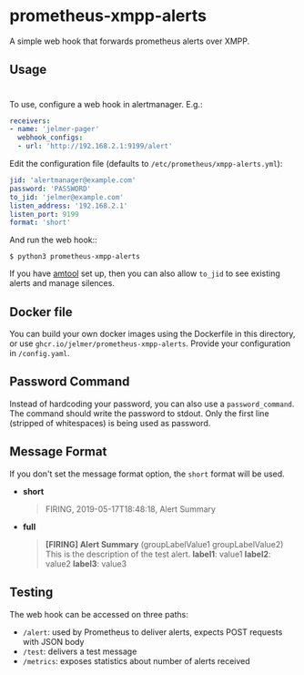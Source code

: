 prometheus-xmpp-alerts
======================

A simple web hook that forwards prometheus alerts over XMPP.

Usage
-----
#
To use, configure a web hook in alertmanager. E.g.:

```yaml
receivers:
- name: 'jelmer-pager'
  webhook_configs:
  - url: 'http://192.168.2.1:9199/alert'
```

Edit the configuration file (defaults to ``/etc/prometheus/xmpp-alerts.yml``):

```yaml
jid: 'alertmanager@example.com'
password: 'PASSWORD'
to_jid: 'jelmer@example.com'
listen_address: '192.168.2.1'
listen_port: 9199
format: 'short'
```

And run the web hook::

```shell
$ python3 prometheus-xmpp-alerts
```

If you have [amtool](https://github.com/prometheus/alertmanager#amtool) set up,
then you can also allow ``to_jid`` to see existing alerts and manage silences.

Docker file
-----------

You can build your own docker images using the Dockerfile in this directory, or
use ``ghcr.io/jelmer/prometheus-xmpp-alerts``. Provide your configuration in
``/config.yaml``.

Password Command
----------------

Instead of hardcoding your password, you can also use a `password_command`. The
command should write the password to stdout. Only the first line (stripped of
whitespaces) is being used as password.

Message Format
--------------

If you don't set the message format option, the `short` format will be used.

* **short**
  > FIRING, 2019-05-17T18:48:18, Alert Summary

* **full**
  > **[FIRING] Alert Summary** (groupLabelValue1 groupLabelValue2)
  > This is the description of the test alert.
  > **label1**: value1
  > **label2**: value2
  > **label3**: value3


Testing
-------

The web hook can be accessed on three paths:

 * ``/alert``: used by Prometheus to deliver alerts, expects POST requests
   with JSON body
 * ``/test``: delivers a test message
 * ``/metrics``: exposes statistics about number of alerts received
